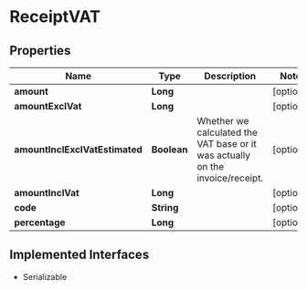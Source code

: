

# ReceiptVAT

## Properties

Name | Type | Description | Notes
------------ | ------------- | ------------- | -------------
**amount** | **Long** |  |  [optional]
**amountExclVat** | **Long** |  |  [optional]
**amountInclExclVatEstimated** | **Boolean** | Whether we calculated the VAT base or it was actually on the invoice/receipt. |  [optional]
**amountInclVat** | **Long** |  |  [optional]
**code** | **String** |  |  [optional]
**percentage** | **Long** |  |  [optional]


## Implemented Interfaces

* Serializable


